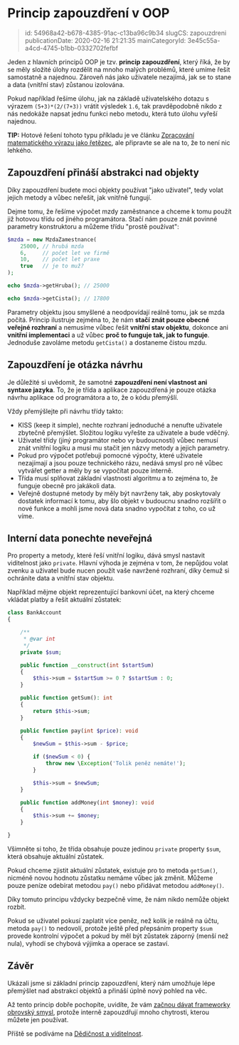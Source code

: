 Princip zapouzdření v OOP
================================

> id: 54968a42-b678-4385-91ac-c13ba96c9b34
> slugCS: zapouzdreni
> publicationDate: 2020-02-16 21:21:35
> mainCategoryId: 3e45c55a-a4cd-4745-b1bb-0332702fefbf

Jeden z hlavních principů OOP je tzv. **princip zapouzdření**, který říká, že by se měly složité úlohy rozdělit na mnoho malých problémů, které umíme řešit samostatně a najednou. Zároveň nás jako uživatele nezajímá, jak se to stane a data (vnitřní stav) zůstanou izolována.

Pokud například řešíme úlohu, jak na základě uživatelského dotazu s výrazem `(5+3)*(2/(7+3))` vrátit výsledek `1.6`, tak pravděpodobně nikdo z nás nedokáže napsat jednu funkci nebo metodu, která tuto úlohu vyřeší najednou.

**TIP:** Hotové řešení tohoto typu příkladu je ve článku <a href="/pokrocila-kalkulacka">Zpracování matematického výrazu jako řetězec</a>, ale připravte se ale na to, že to není nic lehkého.

Zapouzdření přináší abstrakci nad objekty
-----------------------------------------

Díky zapouzdření budete moci objekty používat "jako uživatel", tedy volat jejich metody a vůbec neřešit, jak vnitřně fungují.

Dejme tomu, že řešíme výpočet mzdy zaměstnance a chceme k tomu použít již hotovou třídu od jiného programátora. Stačí nám pouze znát povinné parametry konstruktoru a můžeme třídu "prostě používat":

```php
$mzda = new MzdaZamestnance(
    25000, // hrubá mzda
    6,     // počet let ve firmě
    10,    // počet let praxe
    true   // je to muž?
);

echo $mzda->getHruba(); // 25000

echo $mzda->getCista(); // 17800
```

Parametry objektu jsou smyšlené a neodpovídají reálně tomu, jak se mzda počítá. Princip ilustruje zejména to, že nám **stačí znát pouze obecné veřejné rozhraní** a nemusíme vůbec řešit **vnitřní stav objektu**, dokonce ani **vnitřní implementaci** a už vůbec **proč to funguje tak, jak to funguje**. Jednoduše zavoláme metodu `getCista()` a dostaneme čistou mzdu.

Zapouzdření je otázka návrhu
----------------------------

Je důležité si uvědomit, že samotné **zapouzdření není vlastnost ani syntaxe jazyka**. To, že je třída a aplikace zapouzdřená je pouze otázka návrhu aplikace od programátora a to, že o kódu přemýšlí.

Vždy přemýšlejte při návrhu třídy takto:

- KISS (keep it simple), nechte rozhraní jednoduché a nenuťte uživatele zbytečně přemýšlet. Složitou logiku vyřešte za uživatele a bude vděčný.
- Uživatel třídy (jiný programátor nebo vy budoucnosti) vůbec nemusí znát vnitřní logiku a musí mu stačit jen názvy metody a jejich parametry.
- Pokud pro výpočet potřebuji pomocné výpočty, které uživatele nezajímají a jsou pouze technického rázu, nedává smysl pro ně vůbec vytvářet getter a měly by se vypočítat pouze interně.
- Třída musí splňovat základní vlastnosti algoritmu a to zejména to, že funguje obecně pro jakákoli data.
- Veřejně dostupné metody by měly být navrženy tak, aby poskytovaly dostatek informací k tomu, aby šlo objekt v budoucnu snadno rozšířit o nové funkce a mohli jsme nová data snadno vypočítat z toho, co už víme.

Interní data ponechte neveřejná
-------------------------------

Pro property a metody, které řeší vnitřní logiku, dává smysl nastavit viditelnost jako `private`. Hlavní výhoda je zejména v tom, že nepůjdou volat zvenku a uživatel bude nucen použít vaše navržené rozhraní, díky čemuž si ochráníte data a vnitřní stav objektu.

Například mějme objekt reprezentující bankovní účet, na který chceme vkládat platby a řešit aktuální zůstatek:

```php
class BankAccount
{

    /**
     * @var int
     */
    private $sum;

    public function __construct(int $startSum)
    {
        $this->sum = $startSum >= 0 ? $startSum : 0;
    }

    public function getSum(): int
    {
        return $this->sum;
    }

    public function pay(int $price): void
    {
        $newSum = $this->sum - $price;

        if ($newSum < 0) {
            throw new \Exception('Tolik peněz nemáte!');
        }

        $this->sum = $newSum;
    }

    public function addMoney(int $money): void
    {
        $this->sum += $money;
    }

}
```

Všimněte si toho, že třída obsahuje pouze jedinou `private` property `$sum`, která obsahuje aktuální zůstatek.

Pokud chceme zjistit aktuální zůstatek, existuje pro to metoda `getSum()`, nicméně novou hodnotu zůstatku nemáme vůbec jak změnit. Můžeme pouze peníze odebírat metodou `pay()` nebo přidávat metodou `addMoney()`.

Díky tomuto principu vždycky bezpečně víme, že nám nikdo nemůže objekt rozbít.

Pokud se uživatel pokusí zaplatit více peněz, než kolik je reálně na účtu, metoda `pay()` to nedovolí, protože ještě před přepsáním property `$sum` provede kontrolní výpočet a pokud by měl být zůstatek záporný (menší než nula), vyhodí se chybová výjimka a operace se zastaví.

Závěr
-----

Ukázali jsme si základní princip zapouzdření, který nám umožňuje lépe přemýšlet nad abstrakcí objektů a přináší úplně nový pohled na věc.

Až tento princip dobře pochopíte, uvidíte, že vám <a href="/proc-pouzivat-frameworky">začnou dávat frameworky obrovský smysl</a>, protože interně zapouzdřují mnoho chytrosti, kterou můžete jen používat.

Příště se podíváme na <a href="/dedicnost-a-viditelnost">Dědičnost a viditelnost</a>.
